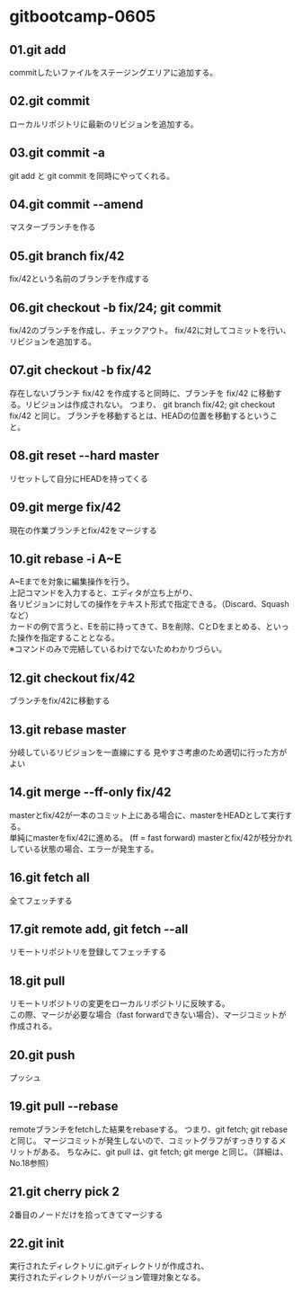 # gitbootcamp-0605

## 01.git add
commitしたいファイルをステージングエリアに追加する。

## 02.git commit
ローカルリポジトリに最新のリビジョンを追加する。

## 03.git commit -a
git add と git commit を同時にやってくれる。

## 04.git commit --amend
マスターブランチを作る

## 05.git branch fix/42
fix/42という名前のブランチを作成する

## 06.git checkout -b fix/24; git commit
fix/42のブランチを作成し、チェックアウト。
fix/42に対してコミットを行い、リビジョンを追加する。

## 07.git checkout -b fix/42
存在しないブランチ fix/42 を作成すると同時に、ブランチを fix/42 に移動する。リビジョンは作成されない。
つまり、 git branch fix/42; git checkout fix/42 と同じ。
ブランチを移動するとは、HEADの位置を移動するということ。

## 08.git reset --hard master
リセットして自分にHEADを持ってくる

## 09.git merge fix/42
現在の作業ブランチとfix/42をマージする

## 10.git rebase -i A~E
A~Eまでを対象に編集操作を行う。  
上記コマンドを入力すると、エディタが立ち上がり、  
各リビジョンに対しての操作をテキスト形式で指定できる。（Discard、Squashなど）  
カードの例で言うと、Eを前に持ってきて、Bを削除、CとDをまとめる、といった操作を指定することとなる。  
※コマンドのみで完結しているわけでないためわかりづらい。

## 12.git checkout fix/42
ブランチをfix/42に移動する

## 13.git rebase master
分岐しているリビジョンを一直線にする
見やすさ考慮のため適切に行った方がよい

## 14.git merge --ff-only fix/42
masterとfix/42が一本のコミット上にある場合に、masterをHEADとして実行する。  
単純にmasterをfix/42に進める。  (ff = fast forward)
masterとfix/42が枝分かれしている状態の場合、エラーが発生する。

## 16.git fetch all
全てフェッチする

## 17.git remote add, git fetch --all
リモートリポジトリを登録してフェッチする

## 18.git pull
リモートリポジトリの変更をローカルリポジトリに反映する。  
この際、マージが必要な場合（fast forwardできない場合）、マージコミットが作成される。

## 20.git push
プッシュ

## 19.git pull --rebase
remoteブランチをfetchした結果をrebaseする。
つまり、git fetch; git rebase と同じ。
マージコミットが発生しないので、コミットグラフがすっきりするメリットがある。
ちなみに、git pull は、git fetch; git merge と同じ。（詳細は、No.18参照）

## 21.git cherry pick 2
2番目のノードだけを拾ってきてマージする

## 22.git init
実行されたディレクトリに.gitディレクトリが作成され、  
実行されたディレクトリがバージョン管理対象となる。
